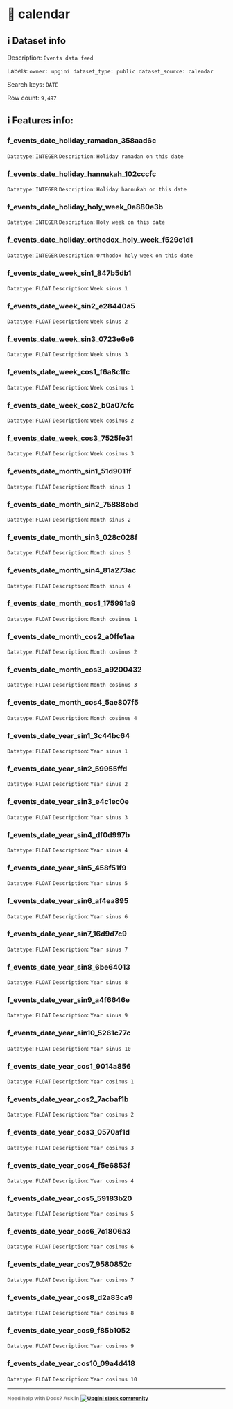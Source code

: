 # 📖 calendar 
## ℹ️ Dataset info 
Description: `Events data feed` 

Labels: ` owner: upgini ` &nbsp;` dataset_type: public ` &nbsp;` dataset_source: calendar ` &nbsp;

Search keys: 
` DATE ` &nbsp;

Row count: `9,497` 

## ℹ️ Features info:

### f_events_date_holiday_ramadan_358aad6c
`Datatype`: `INTEGER`
`Description`: `Holiday ramadan on this date`

### f_events_date_holiday_hannukah_102cccfc
`Datatype`: `INTEGER`
`Description`: `Holiday hannukah on this date`

### f_events_date_holiday_holy_week_0a880e3b
`Datatype`: `INTEGER`
`Description`: `Holy week on this date`

### f_events_date_holiday_orthodox_holy_week_f529e1d1
`Datatype`: `INTEGER`
`Description`: `Orthodox holy week on this date`

### f_events_date_week_sin1_847b5db1
`Datatype`: `FLOAT`
`Description`: `Week sinus 1`

### f_events_date_week_sin2_e28440a5
`Datatype`: `FLOAT`
`Description`: `Week sinus 2`

### f_events_date_week_sin3_0723e6e6
`Datatype`: `FLOAT`
`Description`: `Week sinus 3`

### f_events_date_week_cos1_f6a8c1fc
`Datatype`: `FLOAT`
`Description`: `Week cosinus 1`

### f_events_date_week_cos2_b0a07cfc
`Datatype`: `FLOAT`
`Description`: `Week cosinus 2`

### f_events_date_week_cos3_7525fe31
`Datatype`: `FLOAT`
`Description`: `Week cosinus 3`

### f_events_date_month_sin1_51d9011f
`Datatype`: `FLOAT`
`Description`: `Month sinus 1`

### f_events_date_month_sin2_75888cbd
`Datatype`: `FLOAT`
`Description`: `Month sinus 2`

### f_events_date_month_sin3_028c028f
`Datatype`: `FLOAT`
`Description`: `Month sinus 3`

### f_events_date_month_sin4_81a273ac
`Datatype`: `FLOAT`
`Description`: `Month sinus 4`

### f_events_date_month_cos1_175991a9
`Datatype`: `FLOAT`
`Description`: `Month cosinus 1`

### f_events_date_month_cos2_a0ffe1aa
`Datatype`: `FLOAT`
`Description`: `Month cosinus 2`

### f_events_date_month_cos3_a9200432
`Datatype`: `FLOAT`
`Description`: `Month cosinus 3`

### f_events_date_month_cos4_5ae807f5
`Datatype`: `FLOAT`
`Description`: `Month cosinus 4`

### f_events_date_year_sin1_3c44bc64
`Datatype`: `FLOAT`
`Description`: `Year sinus 1`

### f_events_date_year_sin2_59955ffd
`Datatype`: `FLOAT`
`Description`: `Year sinus 2`

### f_events_date_year_sin3_e4c1ec0e
`Datatype`: `FLOAT`
`Description`: `Year sinus 3`

### f_events_date_year_sin4_df0d997b
`Datatype`: `FLOAT`
`Description`: `Year sinus 4`

### f_events_date_year_sin5_458f51f9
`Datatype`: `FLOAT`
`Description`: `Year sinus 5`

### f_events_date_year_sin6_af4ea895
`Datatype`: `FLOAT`
`Description`: `Year sinus 6`

### f_events_date_year_sin7_16d9d7c9
`Datatype`: `FLOAT`
`Description`: `Year sinus 7`

### f_events_date_year_sin8_6be64013
`Datatype`: `FLOAT`
`Description`: `Year sinus 8`

### f_events_date_year_sin9_a4f6646e
`Datatype`: `FLOAT`
`Description`: `Year sinus 9`

### f_events_date_year_sin10_5261c77c
`Datatype`: `FLOAT`
`Description`: `Year sinus 10`

### f_events_date_year_cos1_9014a856
`Datatype`: `FLOAT`
`Description`: `Year cosinus 1`

### f_events_date_year_cos2_7acbaf1b
`Datatype`: `FLOAT`
`Description`: `Year cosinus 2`

### f_events_date_year_cos3_0570af1d
`Datatype`: `FLOAT`
`Description`: `Year cosinus 3`

### f_events_date_year_cos4_f5e6853f
`Datatype`: `FLOAT`
`Description`: `Year cosinus 4`

### f_events_date_year_cos5_59183b20
`Datatype`: `FLOAT`
`Description`: `Year cosinus 5`

### f_events_date_year_cos6_7c1806a3
`Datatype`: `FLOAT`
`Description`: `Year cosinus 6`

### f_events_date_year_cos7_9580852c
`Datatype`: `FLOAT`
`Description`: `Year cosinus 7`

### f_events_date_year_cos8_d2a83ca9
`Datatype`: `FLOAT`
`Description`: `Year cosinus 8`

### f_events_date_year_cos9_f85b1052
`Datatype`: `FLOAT`
`Description`: `Year cosinus 9`

### f_events_date_year_cos10_09a4d418
`Datatype`: `FLOAT`
`Description`: `Year cosinus 10`



---

<span style="color:grey;font-weight:700;font-size:12px">
    Need help with Docs? Ask in
    <a href="https://4mlg.short.gy/join-upgini-community">
        <img alt="Upgini slack community" src="https://img.shields.io/badge/slack-@upgini-orange.svg?logo=slack">
    </a>
</span>
